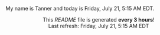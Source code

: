 My name is Tanner and today is Friday, July 21, 5:15 AM EDT.

<p align="center">This <i>README</i> file is generated <b>every 3 hours</b>!</br>Last refresh: Friday, July 21, 5:15 AM EDT<br /></p>
